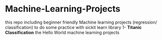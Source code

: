 # Machine-Learning-Projects
this repo including beginner friendly Machine learning projects (regression/ classification) to do some practice with sickit learn library 
1- **Titanic Classification** the Hello World machine learning projects
